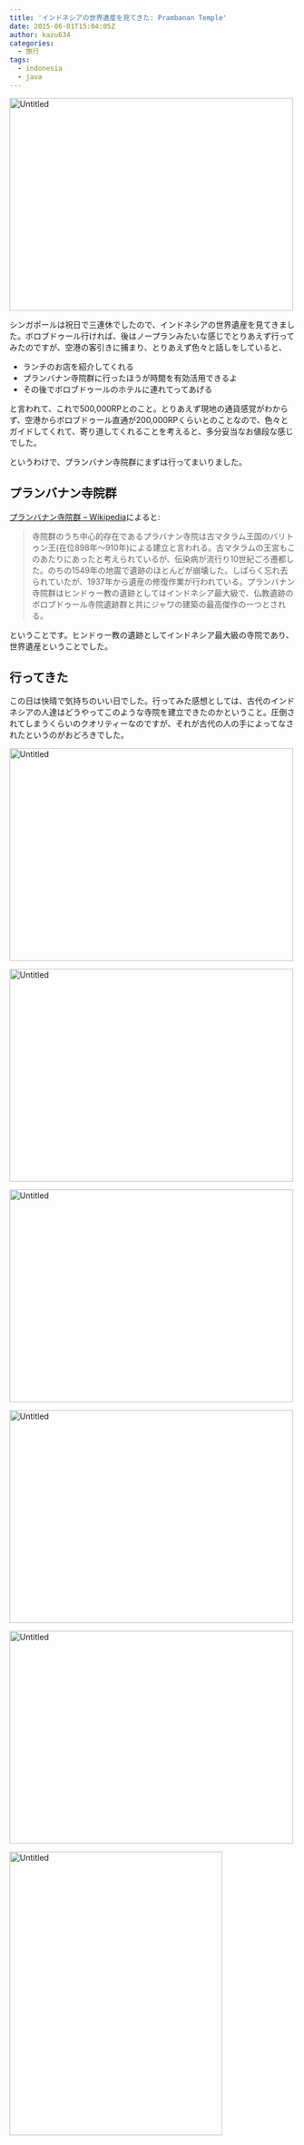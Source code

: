 ```yaml
---
title: 'インドネシアの世界遺産を見てきた: Prambanan Temple'
date: 2015-06-01T15:04:05Z
author: kazu634
categories:
  - 旅行
tags:
  - indonesia
  - java
---
```

<a href="https://www.flickr.com/photos/42332031@N02/18306403106" onclick="__gaTracker('send', 'event', 'outbound-article', 'https://www.flickr.com/photos/42332031@N02/18306403106', '');" title="Untitled by Kazuhiro MUSASHI, on Flickr"><img class=" aligncenter" src="https://c1.staticflickr.com/1/373/18306403106_4718440bf4.jpg" alt="Untitled" width="500" height="375" /></a>

シンガポールは祝日で三連休でしたので、インドネシアの世界遺産を見てきました。ボロブドゥール行ければ、後はノープランみたいな感じでとりあえず行ってみたのですが、空港の客引きに捕まり、とりあえず色々と話しをしていると、

  * ランチのお店を紹介してくれる
  * プランバナン寺院群に行ったほうが時間を有効活用できるよ
  * その後でボロブドゥールのホテルに連れてってあげる

と言われて、これで500,000RPとのこと。とりあえず現地の通貨感覚がわからず、空港からボロブドゥール直通が200,000RPくらいとのことなので、色々とガイドしてくれて、寄り道してくれることを考えると、多分妥当なお値段な感じでした。

というわけで、プランバナン寺院群にまずは行ってまいりました。

## プランバナン寺院群

<a href="http://ja.wikipedia.org/wiki/%E3%83%97%E3%83%A9%E3%83%B3%E3%83%90%E3%83%8A%E3%83%B3%E5%AF%BA%E9%99%A2%E7%BE%A4" onclick="__gaTracker('send', 'event', 'outbound-article', 'http://ja.wikipedia.org/wiki/%E3%83%97%E3%83%A9%E3%83%B3%E3%83%90%E3%83%8A%E3%83%B3%E5%AF%BA%E9%99%A2%E7%BE%A4', 'プランバナン寺院群 &#8211; Wikipedia');">プランバナン寺院群 &#8211; Wikipedia</a>によると:

> 寺院群のうち中心的存在であるプラバナン寺院は古マタラム王国のバリトゥン王(在位898年～910年)による建立と言われる。古マタラムの王宮もこのあたりにあったと考えられているが、伝染病が流行り10世紀ごろ遷都した。のちの1549年の地震で遺跡のほとんどが崩壊した。しばらく忘れ去られていたが、1937年から遺産の修復作業が行われている。プランバナン寺院群はヒンドゥー教の遺跡としてはインドネシア最大級で、仏教遺跡のボロブドゥール寺院遺跡群と共にジャワの建築の最高傑作の一つとされる。

ということです。ヒンドゥー教の遺跡としてインドネシア最大級の寺院であり、世界遺産ということでした。

## 行ってきた

この日は快晴で気持ちのいい日でした。行ってみた感想としては、古代のインドネシアの人達はどうやってこのような寺院を建立できたのかということ。圧倒されてしまうくらいのクオリティーなのですが、それが古代の人の手によってなされたというのがおどろきでした。

<a href="https://www.flickr.com/photos/42332031@N02/18332675415" onclick="__gaTracker('send', 'event', 'outbound-article', 'https://www.flickr.com/photos/42332031@N02/18332675415', '');" title="Untitled by Kazuhiro MUSASHI, on Flickr"><img class=" aligncenter" src="https://c4.staticflickr.com/8/7762/18332675415_069844efd5.jpg" alt="Untitled" width="500" height="375" /></a>

<a href="https://www.flickr.com/photos/42332031@N02/18334194541" onclick="__gaTracker('send', 'event', 'outbound-article', 'https://www.flickr.com/photos/42332031@N02/18334194541', '');" title="Untitled by Kazuhiro MUSASHI, on Flickr"><img class=" aligncenter" src="https://c1.staticflickr.com/9/8814/18334194541_2564ce43d7.jpg" alt="Untitled" width="500" height="375" /></a>

<a href="https://www.flickr.com/photos/42332031@N02/17710125984" onclick="__gaTracker('send', 'event', 'outbound-article', 'https://www.flickr.com/photos/42332031@N02/17710125984', '');" title="Untitled by Kazuhiro MUSASHI, on Flickr"><img class=" aligncenter" src="https://c1.staticflickr.com/9/8760/17710125984_e7b3ee49c8.jpg" alt="Untitled" width="500" height="375" /></a>

<a href="https://www.flickr.com/photos/42332031@N02/18144926628" onclick="__gaTracker('send', 'event', 'outbound-article', 'https://www.flickr.com/photos/42332031@N02/18144926628', '');" title="Untitled by Kazuhiro MUSASHI, on Flickr"><img class=" aligncenter" src="https://c4.staticflickr.com/8/7737/18144926628_a2140c0126.jpg" alt="Untitled" width="500" height="375" /></a>

<a href="https://www.flickr.com/photos/42332031@N02/18306351436" onclick="__gaTracker('send', 'event', 'outbound-article', 'https://www.flickr.com/photos/42332031@N02/18306351436', '');" title="Untitled by Kazuhiro MUSASHI, on Flickr"><img class=" aligncenter" src="https://c1.staticflickr.com/1/561/18306351436_518cbe7f18.jpg" alt="Untitled" width="500" height="375" /></a>

<a href="https://www.flickr.com/photos/42332031@N02/18145092100" onclick="__gaTracker('send', 'event', 'outbound-article', 'https://www.flickr.com/photos/42332031@N02/18145092100', '');" title="Untitled by Kazuhiro MUSASHI, on Flickr"><img class=" aligncenter" src="https://c1.staticflickr.com/9/8802/18145092100_2fa9b328e8.jpg" alt="Untitled" width="375" height="500" /></a>
